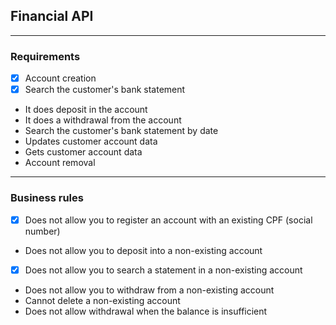 ## Financial API

---

### Requirements

- [x] Account creation
- [x] Search the customer's bank statement
- It does deposit in the account
- It does a withdrawal from the account
- Search the customer's bank statement by date
- Updates customer account data
- Gets customer account data
- Account removal

---

### Business rules

- [x] Does not allow you to register an account with an existing CPF (social number)
- Does not allow you to deposit into a non-existing account
- [x] Does not allow you to search a statement in a non-existing account
- Does not allow you to withdraw from a non-existing account
- Cannot delete a non-existing account
- Does not allow withdrawal when the balance is insufficient